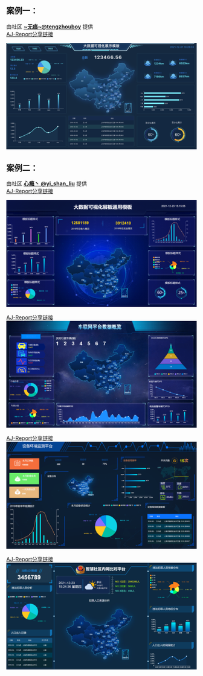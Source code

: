 ## 案例一：

由社区 **[~无痕~@tengzhouboy](https://gitee.com/tengzhouboy)** 提供 <br>
[AJ-Report分享链接](https://report.anji-plus.com/index.html#/aj/mtwbjPot) <br>

![img.png](../picture/bigScreenCase/img.png) <br>

## 案例二：

由社区 **[心瘾丶 @yi_shan_liu](https://gitee.com/yi_shan_liu)** 提供<br>
[AJ-Report分享链接](https://report.anji-plus.com/index.html#/aj/hkBJgLW0) <br>

![img1](../picture/bigScreenCase/img1.png) <br>

[AJ-Report分享链接](https://report.anji-plus.com/index.html#/aj/Hgfi4pj5) <br>
![img2](../picture/bigScreenCase/img2.png) <br>

[AJ-Report分享链接](https://report.anji-plus.com/index.html#/aj/zJa5Wwey) <br>
![img3](../picture/bigScreenCase/img3.png) <br>

[AJ-Report分享链接](https://report.anji-plus.com/index.html#/aj/D0cpO4re) <br>
![img4](../picture/bigScreenCase/img4.png) <br>
